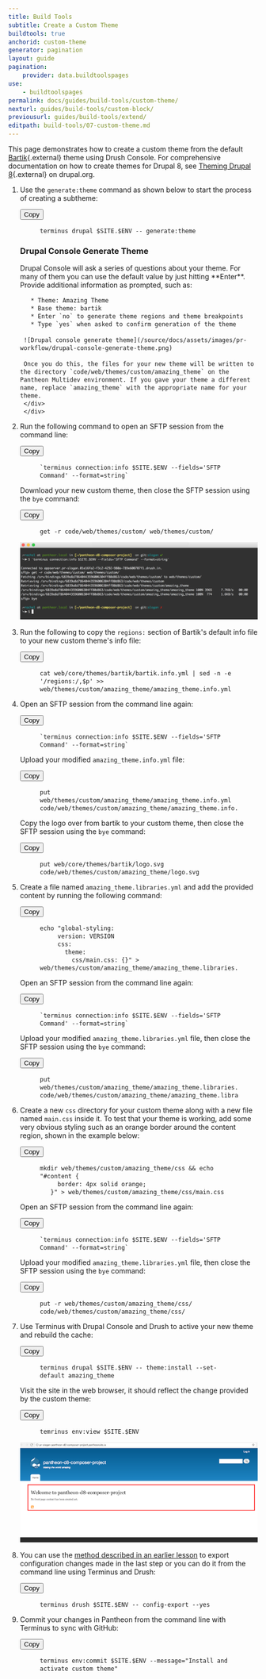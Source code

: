 ```yaml
---
title: Build Tools
subtitle: Create a Custom Theme
buildtools: true
anchorid: custom-theme
generator: pagination
layout: guide
pagination:
    provider: data.buildtoolspages
use:
    - buildtoolspages
permalink: docs/guides/build-tools/custom-theme/
nexturl: guides/build-tools/custom-block/
previousurl: guides/build-tools/extend/
editpath: build-tools/07-custom-theme.md
---
```

This page demonstrates how to create a custom theme from the default [Bartik](https://www.drupal.org/project/bartik){.external} theme using Drush Console. For comprehensive documentation on how to create themes for Drupal 8, see [Theming Drupal 8](https://www.drupal.org/docs/8/theming){.external} on drupal.org.

1. Use the `generate:theme` command as shown below to start the process of creating a subtheme:

    <div class="copy-snippet">
      <button class="btn btn-default btn-clippy" data-clipboard-target="#drush-generate-theme">Copy</button>
      <figure><pre id="drush-generate-theme"><code class="command bash" data-lang="bash">terminus drupal $SITE.$ENV -- generate:theme</code></pre></figure>
    </div>

    <div class="panel panel-drop panel-guide" id="accordion">
      <div class="panel-heading panel-drop-heading">
         <a class="accordion-toggle panel-drop-title collapsed" data-toggle="collapse" data-parent="#accordion" data-proofer-ignore data-target="#understand-drupal-console"><h3 class="panel-title panel-drop-title" style="cursor:pointer;"><span style="line-height:.9" class="glyphicons glyphicons-lightbulb"></span> Drupal Console Generate Theme</h3></a>
       </div>
       <div id="understand-drupal-console" class="collapse">
         <div class="panel-inner" markdown="1">
        Drupal Console will ask a series of questions about your theme. For many of them you can use the default value by just hitting **Enter**. Provide additional information as prompted, such as:

          * Theme: Amazing Theme
          * Base theme: bartik
          * Enter `no` to generate theme regions and theme breakpoints
          * Type `yes` when asked to confirm generation of the theme

        ![Drupal console generate theme](/source/docs/assets/images/pr-workflow/drupal-console-generate-theme.png)

        Once you do this, the files for your new theme will be written to the directory `code/web/themes/custom/amazing_theme` on the Pantheon Multidev environment. If you gave your theme a different name, replace `amazing_theme` with the appropriate name for your theme.
        </div>
        </div>
      </div>

2. Run the following command to open an SFTP session from the command line:

    <div class="copy-snippet">
      <button class="btn btn-default btn-clippy" data-clipboard-target="#terminus-sftp-connect">Copy</button>
      <figure><pre id="terminus-sftp-connect"><code class="command bash" data-lang="bash">`terminus connection:info $SITE.$ENV --fields='SFTP Command' --format=string`</code></pre></figure>
    </div>

    Download your new custom theme, then close the SFTP session using the `bye` command:

    <div class="copy-snippet">
      <button class="btn btn-default btn-clippy" data-clipboard-target="#terminus-sftp-get-custom-info">Copy</button>
      <figure><pre id="terminus-sftp-get-custom-info"><code class="sftp-command bash" data-lang="bash">get -r code/web/themes/custom/ web/themes/custom/</code></pre></figure>
    </div>

    ![download custom theme directory](/source/docs/assets/images/pr-workflow/download-custom-themes-dir.png)

3. Run the following to copy the `regions:` section of Bartik's default info file to your new custom theme's info file:

    <div class="copy-snippet">
      <button class="btn btn-default btn-clippy" data-clipboard-target="#regions-copy">Copy</button>
      <figure><pre id="regions-copy"><code class="command bash" data-lang="bash">cat web/core/themes/bartik/bartik.info.yml | sed -n -e '/regions:/,$p' >> web/themes/custom/amazing_theme/amazing_theme.info.yml</code></pre></figure>
    </div>

4. Open an SFTP session from the command line again:

    <div class="copy-snippet">
      <button class="btn btn-default btn-clippy" data-clipboard-target="#terminus-sftp-connect2">Copy</button>
      <figure><pre id="terminus-sftp-connect2"><code class="command bash" data-lang="bash">`terminus connection:info $SITE.$ENV --fields='SFTP Command' --format=string`</code></pre></figure>
    </div>

    Upload your modified `amazing_theme.info.yml` file:

    <div class="copy-snippet">
      <button class="btn btn-default btn-clippy" data-clipboard-target="#put-amazing-theme-info">Copy</button>
      <figure><pre id="put-amazing-theme-info"><code class="sftp-command bash" data-lang="bash">put web/themes/custom/amazing_theme/amazing_theme.info.yml code/web/themes/custom/amazing_theme/amazing_theme.info.yml</code></pre></figure>
    </div>

    Copy the logo over from bartik to your custom theme, then close the SFTP session using the `bye` command:

    <div class="copy-snippet">
      <button class="btn btn-default btn-clippy" data-clipboard-target="#put-logo">Copy</button>
      <figure><pre id="put-logo"><code class="sftp-command bash" data-lang="bash">put web/core/themes/bartik/logo.svg code/web/themes/custom/amazing_theme/logo.svg</code></pre></figure>
    </div>

5. Create a file named `amazing_theme.libraries.yml` and add the provided content by running the following command:

    <div class="copy-snippet">
      <button class="btn btn-default btn-clippy" data-clipboard-target="#create-library">Copy</button>
      <figure><pre id="create-library"><code class="command bash" data-lang="bash">echo "global-styling:
        version: VERSION
        css:
          theme:
            css/main.css: {}" > web/themes/custom/amazing_theme/amazing_theme.libraries.yml</code></pre></figure>
    </div>

    Open an SFTP session from the command line again:

    <div class="copy-snippet">
      <button class="btn btn-default btn-clippy" data-clipboard-target="#terminus-sftp-connect3">Copy</button>
      <figure><pre id="terminus-sftp-connect3"><code class="command bash" data-lang="bash">`terminus connection:info $SITE.$ENV --fields='SFTP Command' --format=string`</code></pre></figure>
    </div>

    Upload your modified `amazing_theme.libraries.yml` file, then close the SFTP session using the `bye` command:

    <div class="copy-snippet">
      <button class="btn btn-default btn-clippy" data-clipboard-target="#put-amazing-library">Copy</button>
      <figure><pre id="put-amazing-library"><code class="sftp-command bash" data-lang="bash">put web/themes/custom/amazing_theme/amazing_theme.libraries.yml code/web/themes/custom/amazing_theme/amazing_theme.libraries.yml</code></pre></figure>
    </div>

6. Create a new `css` directory for your custom theme along with a new file named `main.css` inside it. To test that your theme is working, add some very obvious styling such as an orange border around the content region, shown in the example below:

    <div class="copy-snippet">
      <button class="btn btn-default btn-clippy" data-clipboard-target="#create-css-file">Copy</button>
      <figure><pre id="create-css-file"><code class="command bash" data-lang="bash">mkdir web/themes/custom/amazing_theme/css && echo "#content {
        border: 4px solid orange;
      }" > web/themes/custom/amazing_theme/css/main.css</code></pre></figure>
    </div>

    Open an SFTP session from the command line again:

    <div class="copy-snippet">
      <button class="btn btn-default btn-clippy" data-clipboard-target="#terminus-sftp-connect4">Copy</button>
      <figure><pre id="terminus-sftp-connect4"><code class="command bash" data-lang="bash">`terminus connection:info $SITE.$ENV --fields='SFTP Command' --format=string`</code></pre></figure>
    </div>

    Upload your modified `amazing_theme.libraries.yml` file, then close the SFTP session using the `bye` command:

    <div class="copy-snippet">
      <button class="btn btn-default btn-clippy" data-clipboard-target="#put-css-dir">Copy</button>
      <figure><pre id="put-css-dir"><code class="sftp-command bash" data-lang="bash">put -r web/themes/custom/amazing_theme/css/ code/web/themes/custom/amazing_theme/css/</code></pre></figure>
    </div>


7. Use Terminus with Drupal Console and Drush to active your new theme and rebuild the cache:

    <div class="copy-snippet">
      <button class="btn btn-default btn-clippy" data-clipboard-target="#terminus-drupal-theme-install">Copy</button>
      <figure><pre id="terminus-drupal-theme-install"><code class="command bash" data-lang="bash">terminus drupal $SITE.$ENV -- theme:install --set-default amazing_theme</code></pre></figure>
    </div>

    Visit the site in the web browser, it should reflect the change provided by the custom theme:

    <div class="copy-snippet">
      <button class="btn btn-default btn-clippy" data-clipboard-target="#env-view">Copy</button>
      <figure><pre id="env-view"><code class="command bash" data-lang="bash">temrinus env:view $SITE.$ENV</code></pre></figure>
    </div>

    ![Modified css](/source/docs/assets/images/pr-workflow/modified-css.png)

8. You can use the [method described in an earlier lesson](/docs/guides/build-tools/configure/) to export configuration changes made in the last step or you can do it from the command line using Terminus and Drush:

    <div class="copy-snippet">
      <button class="btn btn-default btn-clippy" data-clipboard-target="#pathauto-export-config">Copy</button>
      <figure><pre id="pathauto-export-config"><code class="command bash" data-lang="bash">terminus drush $SITE.$ENV -- config-export --yes</code></pre></figure>
    </div>


9. Commit your changes in Pantheon from the command line with Terminus to sync with GitHub:

    <div class="copy-snippet">
      <button class="btn btn-default btn-clippy" data-clipboard-target="#pathauto-export-config-commit">Copy</button>
      <figure><pre id="pathauto-export-config-commit"><code class="command bash" data-lang="bash">terminus env:commit $SITE.$ENV --message="Install and activate custom theme"</code></pre></figure>
    </div>
